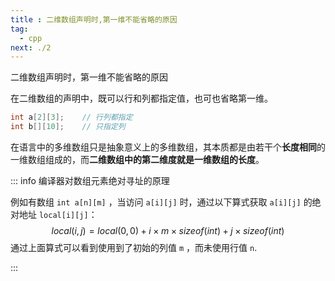 ```yaml
---
title : 二维数组声明时,第一维不能省略的原因
tag: 
  - cpp
next: ./2
---
```


二维数组声明时，第一维不能省略的原因

<!-- more -->

在二维数组的声明中，既可以行和列都指定值，也可也省略第一维。

```cpp
int a[2][3];    // 行列都指定
int b[][10];    // 只指定列
```

在语言中的多维数组只是抽象意义上的多维数组，其本质都是由若干个**长度相同**的一维数组组成的，而**二维数组中的第二维度就是一维数组的长度**。

::: info 编译器对数组元素绝对寻址的原理

例如有数组 `int a[n][m]` ，当访问 `a[i][j]` 时，通过以下算式获取 `a[i][j]` 的绝对地址 `local[i][j]`：
$$
local(i,j)=local(0,0)+i×m×sizeof(int) + j × sizeof(int)
$$
通过上面算式可以看到使用到了初始的列值 `m` ，而未使用行值 `n`.

:::

